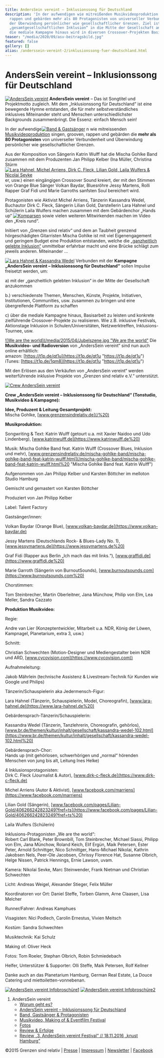 ```yaml
---
title: AndersSein vereint – Inklusionssong für Deutschland
description: 'In der aufwendigen wie mitreißenden Musikvideoproduktion singen, grooven,
  rappen und gebärden mehr als 80 Protagonisten von universeller Verbundenheit und
  der Überwindung persönlicher wie gesellschaftlicher Grenzen. Ziel ist es, mit der
  „gesamtgesellschaftlichen Inklusion“ in die Mitte der Gesellschaft anzukommen. Über
  die mediale Kampagne hinaus wird in diversen Crossover-Projekten Basisarbeit geleistet. '
teaser: "/media/2020/09/asv-beitragsbild.jpg"
featured: false
gallery: []
alias: /anderssein-vereint-2/inklusionssong-fuer-deutschland.html
---
```

# AndersSein vereint – Inklusionssong für Deutschland

[![AndersSein vereint](/media/2015/04/AndersSein-vereint-Massenszene2-_-Foto-by-Tom-Roeler.jpg "Foto by Tom Roeler")](/media/2015/04/AndersSein-vereint-Massenszene2-_-Foto-by-Tom-Roeler.jpg) **AndersSein vereint** – Das ist Songtitel und Projektmotto zugleich. Mit dem „Inklusionssong für Deutschland“ ist eine bewegende Hymne entstanden, die für mehr selbstverständliches inklusives Miteinander steht und Menschen unterschiedlichster Backgrounds zusammenbringt. Die Essenz: einfach Mensch sein!

In der aufwendige[![Band & Gastsänger](/media/2015/04/AndersSein-vereint-Band-Gastsänger-_-Foto-by-Tom-Roeler.jpg "Foto by Tom Roeler")](/media/2015/04/AndersSein-vereint-Band-Gastsänger-_-Foto-by-Tom-Roeler.jpg) n wie mitreissenden [Musikvideoproduktion](https://youtu.be/KPi9ZNp-YJQ) singen, grooven, rappen und gebärden die **mehr als 80 Protagonisten** von universeller Verbundenheit und Überwindung persönlicher wie gesellschaftlicher Grenzen.

Aus der Komposition von Sängerin Katrin Wulff hat die Mischa Gohlke Band zusammen mit dem Produzenten Jan Philipp Kelber (Ina Müller, Christina Stürm[![Lara Hahnel, Michel Arriens, Dirk C. Fleck, Lilian Gold, Laila Wulfers & Nicolai Sevke](/media/2015/04/IK_9857.jpg "Lara Hahnel, Michel Arriens, Dirk C. Fleck, Lilian Gold, Laila Wulfers & Nicolai Sevke")](/media/2015/04/IK_9857.jpg) er, usw.) einen eingängigen Crossover Sound kreiert, der mit den Stimmen von Orange Blue Sänger Volkan Baydar, Bluesröhre Jessy Martens, Rolli Rapper Graf Fidi und Marie Garroths sanfsten Soul bereichert wird.

Protagonisten wie Aktivist Michel Arriens, Tänzerin Kassandra Wedel, Buchautor Dirk C. Fleck, Sängerin Lilian Gold, Darstellerin Lara Hahnel und Schülerin Laila Wulfers machen zusammen mit dem Gebärdenchor „Hands up“ [![Komparsen](/media/2015/04/Komparsen-_-Foto-by-Tom-Roeler.jpg "Foto by Tom Roeler")](/media/2015/04/Komparsen-_-Foto-by-Tom-Roeler.jpg) sowie vielen weiteren Mitwirkenden machen im Video den „Kreis rund“.

Initiiert von „Grenzen sind relativ“ und dem an Taubheit grenzend hörgeschädigten Gitarristen Mischa Gohlke ist mit viel Eigenengagement und geringem Budget eine Produktion entstanden, welche die [„ganzheitlich gelebte Inklusion“](/anderssein-vereint-2/worum-geht-es.html) unmittelbar erfahrbar macht und eine Brücke schlägt zum jeweils anderen. Miteinander …

[![Lara Hahnel & Kassandra Wedel](/media/2015/04/Bildschirmfoto-2015-04-12-um-12.44.30-21.jpg "Lara Hahnel & Kassandra Wedel")](/media/2015/04/Bildschirmfoto-2015-04-12-um-12.44.30-21.jpg) Verbunden mit der **Kampagne „AndersSein vereint – Inklusionssong für Deutschland“** sollen Impulse freisetzt werden, um:

a) mit der „ganzheitlich gelebten Inklusion“ in der Mitte der Gesellschaft anzukommen

b.) verschiedenste Themen, Menschen, Künste, Projekte, Initiativen, Institutionen, Communities, usw. zusammen zu bringen und eine übergreifende Plattform zu schaffen

c) über die mediale Kampagne hinaus, Basisarbeit zu leisten und konkrete zielführende Crossover-Projekte zu realisieren. Wie z.B. inklusive Festivals, Aktionstage Inklusion in Schulen/Universitäten, Netzwerktreffen, Inklusions-Tournee, usw.

[![We are the world](/media/2015/04/Jubelszene.jpg "We are the world"](/media/2015/04/Jubelszene.jpg) Die **Musikvideo- und Radioversion** von „AndersSein vereint“ sind nun auch online erhältlich:  
 amazon: [https://t1p.de/qt1u](https://t1p.de/qt1u "https://t1p.de/qt1u")  
 iTunes: [https://t1p.de/1qm8](https://t1p.de/qt1u "https://t1p.de/qt1u")

Mit den Erlösen aus den Verkäufen von „AndersSein vereint“ werden weiterführende inklusive Projekte von „Grenzen sind relativ e.V.“ unterstützt.

[![Crew AndersSein vereint](/media/2015/04/AndersSein-vereint-Crew1-_-Foto-by-Tom-Roeler-2.jpg "Foto by Tom Roeler")](/media/2015/04/AndersSein-vereint-Crew1-_-Foto-by-Tom-Roeler-2.jpg)

**Crew „AndersSein vereint – Inklusionssong für Deutschland“ (Tonstudio, Musikvideo & Kampagne):**

**Idee, Produzent & Leitung Gesamtprojekt:**  
 Mischa Gohlke, [www.grenzensindrelativ.de](/%20)

**Musikproduktion:**

Songwriting & Text: Katrin Wulff (getourt u.a. mit Xavier Naidoo und Udo Lindenberg), [www.katrinwulff.de](https://www.katrinwulff.de%20)

Musik: Mischa Gohlke Band feat. Katrin Wulff (Crossover Blues, Inklusion und mehr), [www.grenzensindrelativ.de/mischa-gohlke-band/mischa-gohlke-band-feat-katrin-wulff.html](/mischa-gohlke-band/mischa-gohlke-band-feat-katrin-wulff.html%20 "Mischa Gohlke Band feat. Katrin Wulff")

Aufgenommen von Jan Philipp Kelber und Karsten Böttcher im melloton Studio Hamburg

Gemischt und gemastert von Karsten Böttcher

Produziert von Jan Philipp Kelber

Label: Talent Factory

Gastsänger/innen:

Volkan Baydar (Orange Blue), [www.volkan-baydar.de](https://www.volkan-baydar.de)

Jessy Martens (Deutschlands Rock- & Blues-Lady No. 1), [www.jessymartens.de](https://www.jessymartens.de%20)

Graf Fidi (Rapper aus Berlin „Ich mach das mit links.“), [www.graffidi.de](https://www.graffidi.de%20)

Marie Garroth (Sängerin von BurnoutSounds), [www.burnoutsounds.com](https://www.burnoutsounds.com%20)

Chorstimmen:

Tom Steinbrecher, Martin Oberleitner, Jana Münchow, Philip von Elm, Lea Meller, Sandra Cazzato

**Produktion Musikvideo:**

Regie:

Andre van Lier (Konzeptentwickler, Mitarbeit u.a. NDR, König der Löwen, Kampnagel, Planetarium, extra 3, usw.)

Schnitt:

Christian Schwechten (Motion-Designer und Mediengestalter beim NDR und ARD, [www.cycovision.com](https://www.cycovision.com))

Aufnahmeleitung:

Jakob Mährlein (technische Assistenz & Livestream-Technik für Kunden wie Google und Philips)

Tänzerin/Schauspielerin aka Jedermensch-Figur:

Lara Hahnel (Tänzerin, Schauspielerin, Model, Choreografin), [www.lara-hahnel.de](https://www.lara-hahnel.de%20)

Gebärdensprach-Tänzerin/Schauspielerin:

Kassandra Wedel (Tänzerin, Tanzlehrerin, Choreografin, gehörlos), [www.br.de/themen/kultur/inhalt/gesellschaft/kassandra-wedel-102.html](https://www.br.de/themen/kultur/inhalt/gesellschaft/kassandra-wedel-102.html%20)

Gebärdensprach-Chor:  
 Hands up (mit gehörlosen, schwerhörigen und „normal“ hörenden Menschen von jung bis alt, Leitung Ines Helke)

4 Inklusionsprotagonisten:  
 Dirk C. Fleck (Journalist & Autor), [www.dirk-c-fleck.de](https://www.dirk-c-fleck.de)

Michel Arriens (Autor & Aktivist), [www.facebook.com/marriens](https://www.facebook.com/marriens)

Lilian Gold (Sängerin), [www.facebook.com/pages/Lilian-Gold/406266242823249?fref=ts](https://www.facebook.com/pages/Lilian-Gold/406266242823249?fref=ts%20)

Laila Wulfers (Schülerin)

Inklusions-Protagonisten „We are the world“:  
 Robert Carl Blank, Peter Brownbill, Tom Steinbrecher, Michael Siassi, Philipp von Elm, Jana Münchow, Roland Keich, Elif Ergün, Maik Petersen, Ester Peter, Arnold Schnittger, Nico Schnittger, Hans-Michael Nikolai, Kathrin Jakobsen Nels, Peer-Ole Jacobsen, Chrissy Florence Hat, Susanne Olbrich, Helge Nissen, Patrick Hennings, Ernie Lawson, uvam.

Kamera: Nikolai Sevke, Marc Steinwender, Frank Nietman und Christian Schwechten

Licht: Andreas Weigel, Alexander Stieger, Felix Müller

Koordinatoren vor Ort: Daniel Steffe, Torben Glamm, Arne Claasen, Lisa Melcher

Runner/Fahrer: Andreas Kamphues

Visagisten: Nici Podlech, Carolin Ernestus, Vivien Meitsch

Kostüm: Sandra Schwechten

Musiktechnik: Kai Schulz

Making of: Oliver Heck

Fotos: Tom Roeler, Stephan Olbrich, Robin Schmiedebach

Helfer, Unterstützer & Supporter: Olli Steffe, Maik Petersen, Rolf Kellner

Danke auch an das Planetarium Hamburg, German Real Estate, La Douce Catering und miettoiletten-vonnebenan.

[![AndersSein vereint Infobroschüre1](/media/2015/04/AndersSein-vereint-Infobroschuere1.jpg)](/media/2015/04/AndersSein-vereint-Infobroschuere1.jpg) [![AndersSein vereint Infobroschüre2](/media/2015/04/AndersSein-vereint-Infobroschuere2.jpg)](/media/2015/04/AndersSein-vereint-Infobroschuere2.jpg)

1. AndersSein vereint
   * [Worum geht es?](/anderssein-vereint-2/worum-geht-es.html)
   * [AndersSein vereint – Inklusionssong für Deutschland](/anderssein-vereint-2/inklusionssong-fuer-deutschland.html)
   * [Band, Gastsänger & Protagonisten](/anderssein-vereint-2/band-gastsaenger-protagonisten.html)
   * [Musikvideo, Making of & Eventfilm Festival](/anderssein-vereint-2/bericht-ndr-das-magazin-14-04.html)
   * [Fotos](/?page_id=1480)
   * [Review & Erfolge](/anderssein-vereint-2/status-quo-erfolge.html)
   * [Review „3. AndersSein vereint Festival“ // 18.11.2016 „knust Hamburg“](/anderssein-vereint-2/3-anderssein-vereint-festival.html)

©2015 Grenzen sind relativ | [Presse](/presse/bisherige-medienberichte.html "Presse") | [Impressum](/impressum.html) | [Newsletter](/newsletter.html) | [Facebook](https://www.facebook.com/grenzensindrelativ)
